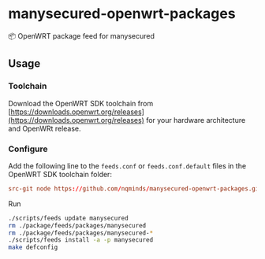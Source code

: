 # manysecured-openwrt-packages

📦 OpenWRT package feed for manysecured

## Usage
### Toolchain
Download the OpenWRT SDK toolchain from [https://downloads.openwrt.org/releases](https://downloads.openwrt.org/releases) for your hardware architecture and OpenWRt release.

### Configure
Add the following line to the `feeds.conf` or `feeds.conf.default` files in the OpenWRT SDK toolchain folder:

```conf
src-git node https://github.com/nqminds/manysecured-openwrt-packages.git
```

Run

```bash
./scripts/feeds update manysecured
rm ./package/feeds/packages/manysecured
rm ./package/feeds/packages/manysecured-*
./scripts/feeds install -a -p manysecured
make defconfig
```
